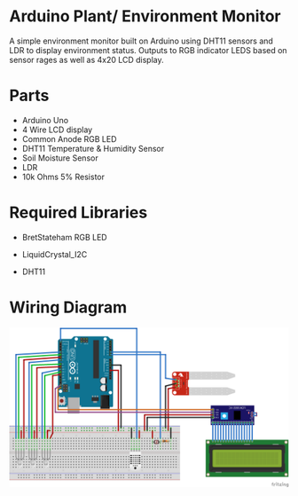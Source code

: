 # Arduino Plant/ Environment Monitor

A simple environment monitor built on Arduino using DHT11 sensors and LDR to display environment status. Outputs to RGB indicator LEDS based on sensor rages as well as 4x20 LCD display.


# Parts

  - Arduino Uno
  - 4 Wire LCD display
  - Common Anode RGB LED
  - DHT11 Temperature & Humidity Sensor 
  - Soil Moisture Sensor
  - LDR
  - 10k Ohms 5% Resistor

# Required Libraries 
- BretStateham RGB LED

- LiquidCrystal_I2C 

- DHT11

# Wiring Diagram
![Wiring diagram with 4 wire LCD](https://github.com/Alloyd21/Arduino-Plant-Enviroment-Monitor/blob/main/PlantMonitor_With_LCD.png?raw=true)
